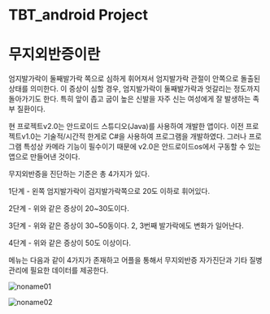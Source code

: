 # TBT_android Project

# 무지외반증이란 
엄지발가락이 둘째발가락 쪽으로 심하게 휘어져서 엄지발가락 관절이 안쪽으로 돌출된 상태를 의미한다.
이 증상이 심할 경우, 엄지발가락이 둘째발가락과 엇갈리는 정도까지 돌아가기도 한다.
특히 앞이 좁고 굽이 높은 신발을 자주 신는 여성에게 잘 발생하는 족부 질환이다.


현 프로젝트v2.0는 안드로이드 스튜디오(Java)를 사용하여 개발한 앱이다.
이전 프로젝트v1.0는 기술적/시간적 한게로 C#을 사용하여 프로그램을 개발하였다.
그러나 프로그램 특성상 카메라 기능이 필수이기 때문에 v2.0은 안드로이드os에서 구동할 수 있는 앱으로 만들어낸 것이다.


무지외반증을 진단하는 기준은 총 4가지가 있다.

1단계 - 왼쪽 엄지발가락이 검지발가락쪽으로 20도 이하로 휘어있다.

2단계 - 위와 같은 증상이 20~30도이다.

3단계 - 위와 같은 증상이 30~50동이다. 2, 3번째 발가락에도 변화가 일어난다.

4단계 - 위와 같은 증상이 50도 이상이다.


메뉴는 다음과 같이 4가지가 존재하고 어플을 통해서 무지외반증 자가진단과 기타 질병 관리에 필요한 데이터를 제공한다.

![noname01](https://user-images.githubusercontent.com/54919484/156362106-d1d7e05d-a4e1-4184-ba48-206dc507c71f.png)

![noname02](https://user-images.githubusercontent.com/54919484/156362119-a82fa4e6-1774-4c2a-9fa4-34ad1e6c14c7.png)

